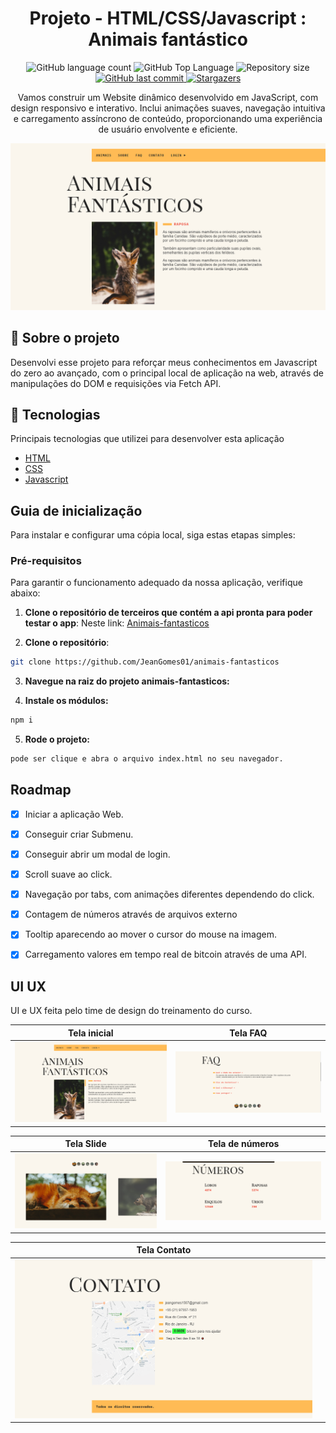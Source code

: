 <h1 align="center">Projeto - HTML/CSS/Javascript : Animais fantástico</h1>

<p align="center">
  <img alt="GitHub language count" src="https://img.shields.io/github/languages/count/JeanGomes01/animais-fantasticos">

  <img alt="GitHub Top Language" src="https://img.shields.io/github/languages/top/JeanGomes01/animais-fantasticos" />

  <img alt="Repository size" src="https://img.shields.io/github/repo-size/JeanGomes01/animais-fantasticos">
  
  <a href="https://github.com/JeanGomes01/Github-Blog/commits/master">
    <img alt="GitHub last commit" src="https://img.shields.io/github/last-commit/JeanGomes01/animais-fantasticos">
  </a>
    
   <a href="https://github.com/JeanGomes01/animais-fantasticos/stargazers">
    <img alt="Stargazers" src="https://img.shields.io/github/stars/JeanGomes01/animais-fantasticos?style=social">
  </a>
</p>

<p align="center">Vamos construir um Website dinâmico desenvolvido em JavaScript, com design responsivo e interativo. Inclui animações suaves, navegação intuitiva e carregamento assíncrono de conteúdo, proporcionando uma experiência de usuário envolvente e eficiente. </p>

<p align="center">
<img alt="tela inicial" src="github/tela_inicial.png" />
</p>

## 🥶 Sobre o projeto

Desenvolvi esse projeto para reforçar meus conhecimentos em Javascript do zero ao avançado, com o principal local de aplicação na web, através de manipulações do DOM e requisições via Fetch API.

## 🚀 Tecnologias

Principais tecnologias que utilizei para desenvolver esta aplicação

- [HTML](https://www.w3schools.com/html/)
- [CSS](https://www.w3schools.com/css/)
- [Javascript](https://www.w3schools.com/js/)

## Guia de inicialização

Para instalar e configurar uma cópia local, siga estas etapas simples:

### Pré-requisitos

Para garantir o funcionamento adequado da nossa aplicação, verifique abaixo:

1. **Clone o repositório de terceiros que contém a api pronta para poder testar o app**: Neste link: [Animais-fantasticos](https://github.com/JeanGomes01/animais-fantasticos)

2. **Clone o repositório**:

```sh
git clone https://github.com/JeanGomes01/animais-fantasticos
```

3. **Navegue na raiz do projeto animais-fantasticos:**

4. **Instale os módulos:**

```sh
npm i
```

5. **Rode o projeto:**

```sh
pode ser clique e abra o arquivo index.html no seu navegador.
```

## Roadmap

- [x] Iniciar a aplicação Web.

- [x] Conseguir criar Submenu.

- [x] Conseguir abrir um modal de login.

- [x] Scroll suave ao click.

- [x] Navegação por tabs, com animações diferentes dependendo do click.

- [x] Contagem de números através de arquivos externo

- [x] Tooltip aparecendo ao mover o cursor do mouse na imagem.

- [x] Carregamento valores em tempo real de bitcoin através de uma API.

<!-- --------------------- -->

## UI UX

UI e UX feita pelo time de design do treinamento do curso.

|               Tela inicial                |               Tela FAQ               |
| :---------------------------------------: | :----------------------------------: |
| ![Tela de Slide](github/tela_inicial.png) | ![Tela números](github/tela_faq.png) |

|                    Tela Slide                     |             Tela de números             |
| :-----------------------------------------------: | :-------------------------------------: |
| ![Tela de contato](github/tela_slide-animais.png) | ![Tela de faq](github/tela_numeros.png) |

|                Tela Contato                 |     |
| :-----------------------------------------: | :-: |
| ![Tela de Contato](github/tela_contato.png) |
